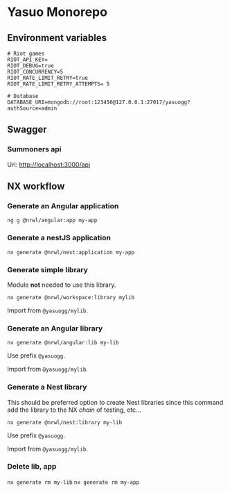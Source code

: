 # Yasuo Monorepo

## Environment variables
```env
# Riot games
RIOT_API_KEY=
RIOT_DEBUG=true
RIOT_CONCURRENCY=5
RIOT_RATE_LIMIT_RETRY=true
RIOT_RATE_LIMIT_RETRY_ATTEMPTS= 5

# Database
DATABASE_URI=mongodb://root:123456@127.0.0.1:27017/yasuogg?authSource=admin
```

## Swagger
### Summoners api
Url: [http://localhost:3000/api](http://localhost:3000)

## NX workflow

### Generate an Angular application

`ng g @nrwl/angular:app my-app`

### Generate a nestJS application

`nx generate @nrwl/nest:application my-app`

### Generate simple library

Module **not** needed to use this library.

`nx generate @nrwl/workspace:library mylib`

Import from `@yasuogg/mylib`.

### Generate an Angular library

`nx generate @nrwl/angular:lib my-lib`

Use prefix `@yasuogg`.

Import from `@yasuogg/mylib`.

### Generate a Nest library

This should be preferred option to create Nest libraries since this command add the library to the NX _chain_ of testing, etc...

`nx generate @nrwl/nest:library my-lib`

Use prefix `@yasuogg`.

Import from `@yasuogg/mylib`.

### Delete lib, app

`nx generate rm my-lib`
`nx generate rm my-app`

